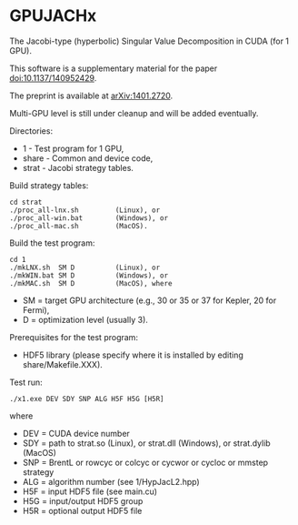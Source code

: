 # GPUJACHx
The Jacobi-type (hyperbolic) Singular Value Decomposition in CUDA (for 1 GPU).

This software is a supplementary material for the paper
[doi:10.1137/140952429](http://dx.doi.org/10.1137/140952429 "A hierarchically blocked Jacobi SVD algorithm for single and multiple graphics processing units").

The preprint is available at [arXiv:1401.2720](http://arxiv.org/abs/1401.2720 "A hierarchically blocked Jacobi SVD algorithm for single and multiple graphics processing units").

Multi-GPU level is still under cleanup and will be added eventually.

Directories:
* 1     - Test program for 1 GPU,
* share - Common and device code,
* strat - Jacobi strategy tables.

Build strategy tables:
```
cd strat
./proc_all-lnx.sh         (Linux), or
./proc_all-win.bat        (Windows), or
./proc_all-mac.sh         (MacOS).
```

Build the test program:
```
cd 1
./mkLNX.sh  SM D          (Linux), or
./mkWIN.bat SM D          (Windows), or
./mkMAC.sh  SM D          (MacOS), where
```
* SM = target GPU architecture (e.g., 30 or 35 or 37 for Kepler, 20 for Fermi),
* D  = optimization level (usually 3).

Prerequisites for the test program:
* HDF5 library (please specify where it is installed by editing share/Makefile.XXX).

Test run:
```
./x1.exe DEV SDY SNP ALG H5F H5G [H5R]
```
where
* DEV = CUDA device number
* SDY = path to strat.so (Linux), or strat.dll (Windows), or strat.dylib (MacOS)
* SNP = BrentL or rowcyc or colcyc or cycwor or cycloc or mmstep strategy
* ALG = algorithm number (see 1/HypJacL2.hpp)
* H5F = input HDF5 file (see main.cu)
* H5G = input/output HDF5 group
* H5R = optional output HDF5 file

